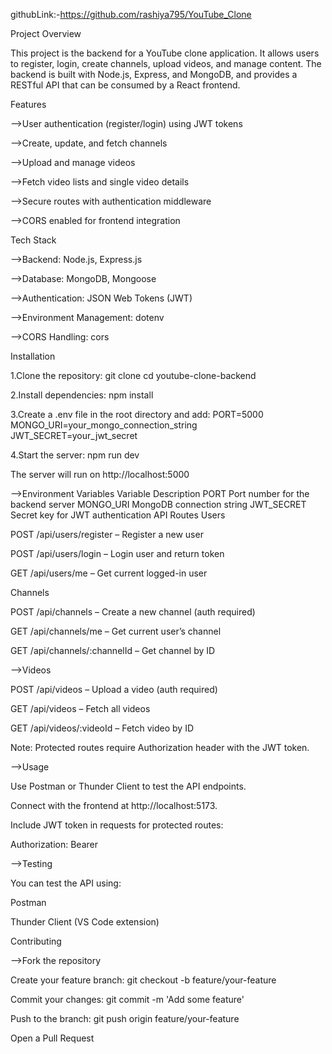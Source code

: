githubLink:-https://github.com/rashiya795/YouTube_Clone

Project Overview

This project is the backend for a YouTube clone application. It allows users to register, login, create channels, upload videos, and manage content. The backend is built with Node.js, Express, and MongoDB, and provides a RESTful API that can be consumed by a React frontend.


Features

-->User authentication (register/login) using JWT tokens

-->Create, update, and fetch channels

-->Upload and manage videos

-->Fetch video lists and single video details

-->Secure routes with authentication middleware

-->CORS enabled for frontend integration


Tech Stack

-->Backend: Node.js, Express.js

-->Database: MongoDB, Mongoose

-->Authentication: JSON Web Tokens (JWT)

-->Environment Management: dotenv

-->CORS Handling: cors

Installation

1.Clone the repository:
git clone <your-repo-link>
cd youtube-clone-backend

2.Install dependencies:
npm install

3.Create a .env file in the root directory and add:
PORT=5000
MONGO_URI=your_mongo_connection_string
JWT_SECRET=your_jwt_secret

4.Start the server:
npm run dev

The server will run on http://localhost:5000

-->Environment Variables
Variable	Description
PORT	Port number for the backend server
MONGO_URI	MongoDB connection string
JWT_SECRET	Secret key for JWT authentication
API Routes
Users

POST /api/users/register – Register a new user

POST /api/users/login – Login user and return token

GET /api/users/me – Get current logged-in user

Channels

POST /api/channels – Create a new channel (auth required)

GET /api/channels/me – Get current user’s channel

GET /api/channels/:channelId – Get channel by ID

-->Videos

POST /api/videos – Upload a video (auth required)

GET /api/videos – Fetch all videos

GET /api/videos/:videoId – Fetch video by ID

Note: Protected routes require Authorization header with the JWT token.

-->Usage

Use Postman or Thunder Client to test the API endpoints.

Connect with the frontend at http://localhost:5173.

Include JWT token in requests for protected routes:

Authorization: Bearer <token>

-->Testing

You can test the API using:

Postman

Thunder Client
 (VS Code extension)

Contributing

-->Fork the repository

Create your feature branch: git checkout -b feature/your-feature

Commit your changes: git commit -m 'Add some feature'

Push to the branch: git push origin feature/your-feature

Open a Pull Request
